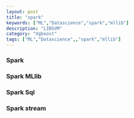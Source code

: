 ```yaml
---
layout: post
title: "spark"
keywords: ["ML","Datascience","spark","mllib"]
description: "LIBSVM"
category: "Xgboost"
tags: ["ML","Datascience",,"spark","mllib"]
---
```


### Spark

### Spark MLlib

### Spark Sql

### Spark stream
